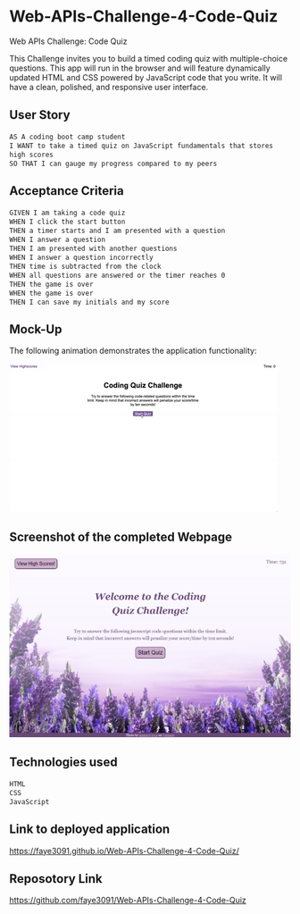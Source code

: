 # Web-APIs-Challenge-4-Code-Quiz

Web APIs Challenge: Code Quiz

This Challenge invites you to build a timed coding quiz with multiple-choice questions. This app will run in the browser and will feature dynamically updated HTML and CSS powered by JavaScript code that you write. It will have a clean, polished, and responsive user interface.

## User Story

```
AS A coding boot camp student
I WANT to take a timed quiz on JavaScript fundamentals that stores high scores
SO THAT I can gauge my progress compared to my peers
```

## Acceptance Criteria

```
GIVEN I am taking a code quiz
WHEN I click the start button
THEN a timer starts and I am presented with a question
WHEN I answer a question
THEN I am presented with another questions
WHEN I answer a question incorrectly
THEN time is subtracted from the clock
WHEN all questions are answered or the timer reaches 0
THEN the game is over
WHEN the game is over
THEN I can save my initials and my score
```

## Mock-Up

The following animation demonstrates the application functionality:

![A user clicks through an interactive coding quiz, then enters initials to save the high score before resetting and starting over.](./Assets/04-web-apis-homework-demo.gif)

## Screenshot of the completed Webpage

![Code quiz website screenshot](.\assets\website.png)

## Technologies used

```
HTML
CSS
JavaScript
```

## Link to deployed application

https://faye3091.github.io/Web-APIs-Challenge-4-Code-Quiz/

## Reposotory Link

https://github.com/faye3091/Web-APIs-Challenge-4-Code-Quiz
